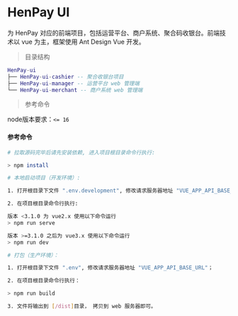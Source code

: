 # HenPay UI

为 HenPay 对应的前端项目，包括运营平台、商户系统、聚合码收银台。前端技术以 vue 为主，框架使用 Ant Design Vue 开发。

> 目录结构

```lua
HenPay-ui
├── HenPay-ui-cashier -- 聚合收银台项目
├── HenPay-ui-manager -- 运营平台 web 管理端
└── HenPay-ui-merchant -- 商户系统 web 管理端
```
> 参考命令

node版本要求：`<= 16 `

#### 参考命令

``` bash
# 拉取源码完毕后请先安装依赖, 进入项目根目录命令行执行:

> npm install

# 本地启动项目（开发环境）:

1. 打开根目录下文件 ".env.development", 修改请求服务器地址 "VUE_APP_API_BASE_URL"；

2. 在项目根目录命令行执行:

版本 <3.1.0 为 vue2.x 使用以下命令运行
> npm run serve

版本 >=3.1.0 之后为 vue3.x 使用以下命令运行
> npm run dev

# 打包（生产环境）：

1. 打开根目录下文件 ".env", 修改请求服务器地址 "VUE_APP_API_BASE_URL"；

2. 在项目根目录命令行执行：

> npm run build

3. 文件将输出到 [/dist]目录， 拷贝到 web 服务器即可。
```
